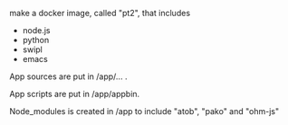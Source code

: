 make a docker image, called "pt2", that includes

- node.js
- python
- swipl
- emacs

App sources are put in /app/... .

App scripts are put in /app/appbin.

Node_modules is created in /app to include "atob", "pako" and "ohm-js"

